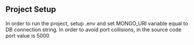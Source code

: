 ## Project Setup

In order to run the project, setup .env and set MONGO_URI variable equal to DB connection string.
In order to avoid port collisions, in the source code port value is 5000
